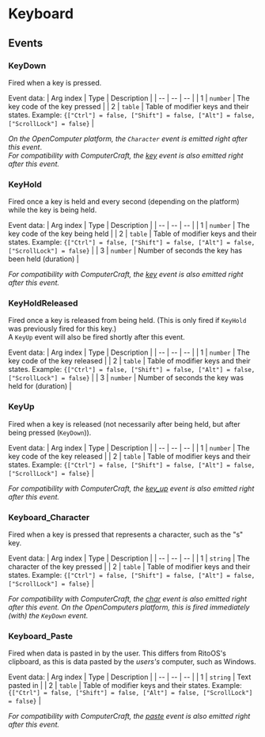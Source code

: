 # Keyboard

## Events
### KeyDown
Fired when a key is pressed.

Event data:
| Arg index | Type | Description |
| -- | -- | -- |
| 1 | `number` | The key code of the key pressed |
| 2 | `table` | Table of modifier keys and their states. Example: `{["Ctrl"] = false, ["Shift"] = false, ["Alt"] = false, ["ScrollLock"] = false}` |


_On the OpenComputer platform, the `Character` event is emitted right after this event_.\
_For compatibility with ComputerCraft, the [key](https://tweaked.cc/event/key.html) event is also emitted right after this event._


### KeyHold
Fired once a key is held and every second (depending on the platform) while the key is being held.

Event data:
| Arg index | Type | Description |
| -- | -- | -- |
| 1 | `number` | The key code of the key being held |
| 2 | `table` | Table of modifier keys and their states. Example: `{["Ctrl"] = false, ["Shift"] = false, ["Alt"] = false, ["ScrollLock"] = false}` |
| 3 | `number` | Number of seconds the key has been held (duration) |


_For compatibility with ComputerCraft, the [key](https://tweaked.cc/event/key.html) event is also emitted right after this event._


### KeyHoldReleased
Fired once a key is released from being held. (This is only fired if `KeyHold` was previously fired for this key.)\
A `KeyUp` event will also be fired shortly after this event.

Event data:
| Arg index | Type | Description |
| -- | -- | -- |
| 1 | `number` | The key code of the key released |
| 2 | `table` | Table of modifier keys and their states. Example: `{["Ctrl"] = false, ["Shift"] = false, ["Alt"] = false, ["ScrollLock"] = false}` |
| 3 | `number` | Number of seconds the key was held for (duration) |


### KeyUp
Fired when a key is released (not necessarily after being held, but after being pressed (`KeyDown`)).

Event data:
| Arg index | Type | Description |
| -- | -- | -- |
| 1 | `number` | The key code of the key released |
| 2 | `table` | Table of modifier keys and their states. Example: `{["Ctrl"] = false, ["Shift"] = false, ["Alt"] = false, ["ScrollLock"] = false}` |


_For compatibility with ComputerCraft, the [key_up](https://tweaked.cc/event/key_up.html) event is also emitted right after this event._


### Keyboard_Character
Fired when a key is pressed that represents a character, such as the "s" key.

Event data:
| Arg index | Type | Description |
| -- | -- | -- |
| 1 | `string` | The character of the key pressed |
| 2 | `table` | Table of modifier keys and their states. Example: `{["Ctrl"] = false, ["Shift"] = false, ["Alt"] = false, ["ScrollLock"] = false}` |

_For compatibility with ComputerCraft, the [char](https://tweaked.cc/event/char.html) event is also emitted right after this event._
_On the OpenComputers platform, this is fired immediately (with) the `KeyDown` event._


### Keyboard_Paste
Fired when data is pasted in by the user. This differs from RitoOS's clipboard, as this is data pasted by the _users's_ computer, such as Windows.

Event data:
| Arg index | Type | Description |
| -- | -- | -- |
| 1 | `string` | Text pasted in |
| 2 | `table` | Table of modifier keys and their states. Example: `{["Ctrl"] = false, ["Shift"] = false, ["Alt"] = false, ["ScrollLock"] = false}` |

_For compatibility with ComputerCraft, the [paste](https://tweaked.cc/event/paste.html) event is also emitted right after this event._